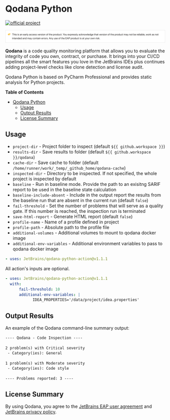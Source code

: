 # Qodana Python

[![official project](https://jb.gg/badges/official.svg)](https://confluence.jetbrains.com/display/ALL/JetBrains+on+GitHub)

![Qodana EAP version alert](resources/eap-alert.png)

**Qodana** is a code quality monitoring platform that allows you to evaluate the integrity of code you own, contract, or purchase. It brings into your CI/CD pipelines all the smart features you love in the JetBrains IDEs plus continues adding project-level checks like clone detection and license audit.

Qodana Python is based on PyCharm Professional and provides static analysis for Python projects.

**Table of Contents**

<!-- toc -->

- [Qodana Python](#qodana-python)
  - [Usage](#usage)
  - [Output Results](#output-results)
  - [License Summary](#license-summary)

<!-- tocstop -->


## Usage

* `project-dir` - Project folder to inspect (default `${{ github.workspace }}`)
* `results-dir` - Save results to folder (default `${{ github.workspace }}/qodana`)
* `cache-dir` - Save cache to folder (default `/home/runner/work/_temp/_github_home/qodana-cache`)
* `inspected-dir` - Directory to be inspected. If not specified, the whole project is inspected by default
* `baseline` - Run in baseline mode. Provide the path to an exisitng SARIF report to be used in the baseline state calculation
* `baseline-include-absent` - Include in the output report the results from the baseline run that are absent in the current run (default `false`)
* `fail-threshold` - Set the number of problems that will serve as a quality gate. If this number is reached, the inspection run is terminated
* `save-html-report` - Generate HTML report (default `false`)
* `profile-name` - Name of a profile defined in project
* `profile-path` - Absolute path to the profile file
* `additional-volumes` - Additional volumes to mount to qodana docker image
* `additional-env-variables` - Additional environment variables to pass to qodana docker image

```yaml
- uses: JetBrains/qodana-python-action@v1.1.1
```

All action's inputs are optional. 
```yaml
- uses: JetBrains/qodana-python-action@v1.1.1
  with:
      fail-threshold: 10
      additional-env-variables: |
            IDEA_PROPERTIES='/data/project/idea.properties'
```

## Output Results

An example of the Qodana command-line summary output:
```
---- Qodana - Code Inspection ----

2 problem(s) with Critical severity
 - Category(ies): General

1 problem(s) with Moderate severity
 - Category(ies): Code style

---- Problems reported: 3 ----
```

## License Summary

By using Qodana, you agree to the [JetBrains EAP user agreement](https://www.jetbrains.com/legal/agreements/user_eap.html) and [JetBrains privacy policy](https://www.jetbrains.com/company/privacy.html).
